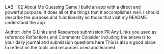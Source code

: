 LAB - 02
About Me Guessing Game
I build an app with a direct and powerful purpose. It does all of the things that it accomplishes well. I should describe the purpose and functionality so those that visit my README understand the app

Author: John G
Links and Resources
submission PR
Any Links you used as reference
Reflections and Comments
Consider including the answers to your daily journal and submission questions here
This is also a good place to reflect on the tools and resources used and learned
